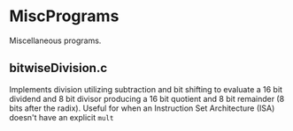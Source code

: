 # MiscPrograms
Miscellaneous programs. 

bitwiseDivision.c
--------
Implements division utilizing subtraction and bit shifting to evaluate a 16 bit dividend and 8 bit divisor producing a 16 bit quotient and 8 bit remainder (8 bits after the radix). Useful for when an Instruction Set Architecture (ISA) doesn't have an explicit `mult` 
